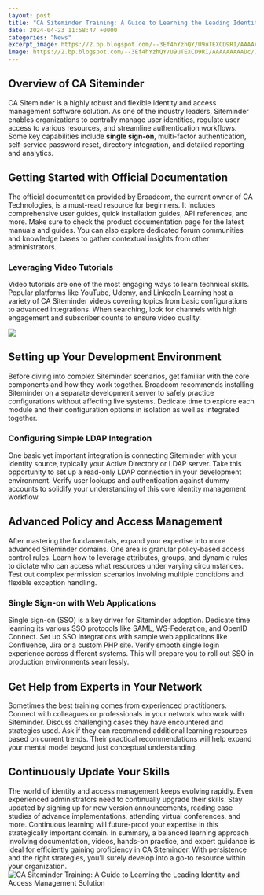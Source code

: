 ```yaml
---
layout: post
title: "CA Siteminder Training: A Guide to Learning the Leading Identity and Access Management Solution"
date: 2024-04-23 11:58:47 +0000
categories: "News"
excerpt_image: https://2.bp.blogspot.com/--3Ef4hYzhQY/U9uTEXCD9RI/AAAAAAAAADc/JoKuBJevMqM/s1600/casiteminder-federation-online+-training.jpg
image: https://2.bp.blogspot.com/--3Ef4hYzhQY/U9uTEXCD9RI/AAAAAAAAADc/JoKuBJevMqM/s1600/casiteminder-federation-online+-training.jpg
---
```


## Overview of CA Siteminder 
CA Siteminder is a highly robust and flexible identity and access management software solution. As one of the industry leaders, Siteminder enables organizations to centrally manage user identities, regulate user access to various resources, and streamline authentication workflows. Some key capabilities include **single sign-on**, multi-factor authentication, self-service password reset, directory integration, and detailed reporting and analytics. 
## Getting Started with Official Documentation
The official documentation provided by Broadcom, the current owner of CA Technologies, is a must-read resource for beginners. It includes comprehensive user guides, quick installation guides, API references, and more. Make sure to check the product documentation page for the latest manuals and guides. You can also explore dedicated forum communities and knowledge bases to gather contextual insights from other administrators.
### Leveraging Video Tutorials
Video tutorials are one of the most engaging ways to learn technical skills. Popular platforms like YouTube, Udemy, and LinkedIn Learning host a variety of CA Siteminder videos covering topics from basic configurations to advanced integrations. When searching, look for channels with high engagement and subscriber counts to ensure video quality. 

![](https://cdn.mindmajix.com/courses/ca-siteminder-training.png)
## Setting up Your Development Environment  
Before diving into complex Siteminder scenarios, get familiar with the core components and how they work together. Broadcom recommends installing Siteminder on a separate development server to safely practice configurations without affecting live systems. Dedicate time to explore each module and their configuration options in isolation as well as integrated together. 
### Configuring Simple LDAP Integration
One basic yet important integration is connecting Siteminder with your identity source, typically your Active Directory or LDAP server. Take this opportunity to set up a read-only LDAP connection in your development environment. Verify user lookups and authentication against dummy accounts to solidify your understanding of this core identity management workflow.
## Advanced Policy and Access Management
After mastering the fundamentals, expand your expertise into more advanced Siteminder domains. One area is granular policy-based access control rules. Learn how to leverage attributes, groups, and dynamic rules to dictate who can access what resources under varying circumstances. Test out complex permission scenarios involving multiple conditions and flexible exception handling.
### Single Sign-on with Web Applications  
Single sign-on (SSO) is a key driver for Siteminder adoption. Dedicate time learning its various SSO protocols like SAML, WS-Federation, and OpenID Connect. Set up SSO integrations with sample web applications like Confluence, Jira or a custom PHP site. Verify smooth single login experience across different systems. This will prepare you to roll out SSO in production environments seamlessly.
## Get Help from Experts in Your Network
Sometimes the best training comes from experienced practitioners. Connect with colleagues or professionals in your network who work with Siteminder. Discuss challenging cases they have encountered and strategies used. Ask if they can recommend additional learning resources based on current trends. Their practical recommendations will help expand your mental model beyond just conceptual understanding.
## Continuously Update Your Skills 
The world of identity and access management keeps evolving rapidly. Even experienced administrators need to continually upgrade their skills. Stay updated by signing up for new version announcements, reading case studies of advance implementations, attending virtual conferences, and more. Continuous learning will future-proof your expertise in this strategically important domain.
In summary, a balanced learning approach involving documentation, videos, hands-on practice, and expert guidance is ideal for efficiently gaining proficiency in CA Siteminder. With persistence and the right strategies, you'll surely develop into a go-to resource within your organization.
![CA Siteminder Training: A Guide to Learning the Leading Identity and Access Management Solution](https://2.bp.blogspot.com/--3Ef4hYzhQY/U9uTEXCD9RI/AAAAAAAAADc/JoKuBJevMqM/s1600/casiteminder-federation-online+-training.jpg)